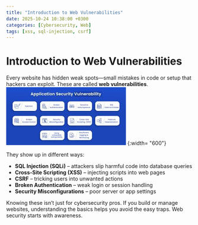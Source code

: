 ```yaml
---
title: "Introduction to Web Vulnerabilities"
date: 2025-10-24 10:38:00 +0300
categories: [Cybersecurity, Web]
tags: [xss, sql-injection, csrf]
---
```


# Introduction to Web Vulnerabilities

Every website has hidden weak spots—small mistakes in code or setup that hackers can exploit. These are called **web vulnerabilities**.
![Web Vulnerabilities](/assets/vulnerabilities.jpeg)  {:width= "600"}

They show up in different ways:  
- **SQL Injection (SQLi)** – attackers slip harmful code into database queries  
- **Cross-Site Scripting (XSS)** – injecting scripts into web pages  
- **CSRF** – tricking users into unwanted actions  
- **Broken Authentication** – weak login or session handling  
- **Security Misconfigurations** – poor server or app settings  

Knowing these isn’t just for cybersecurity pros. If you build or manage websites, understanding the basics helps you avoid the easy traps. Web security starts with awareness.
